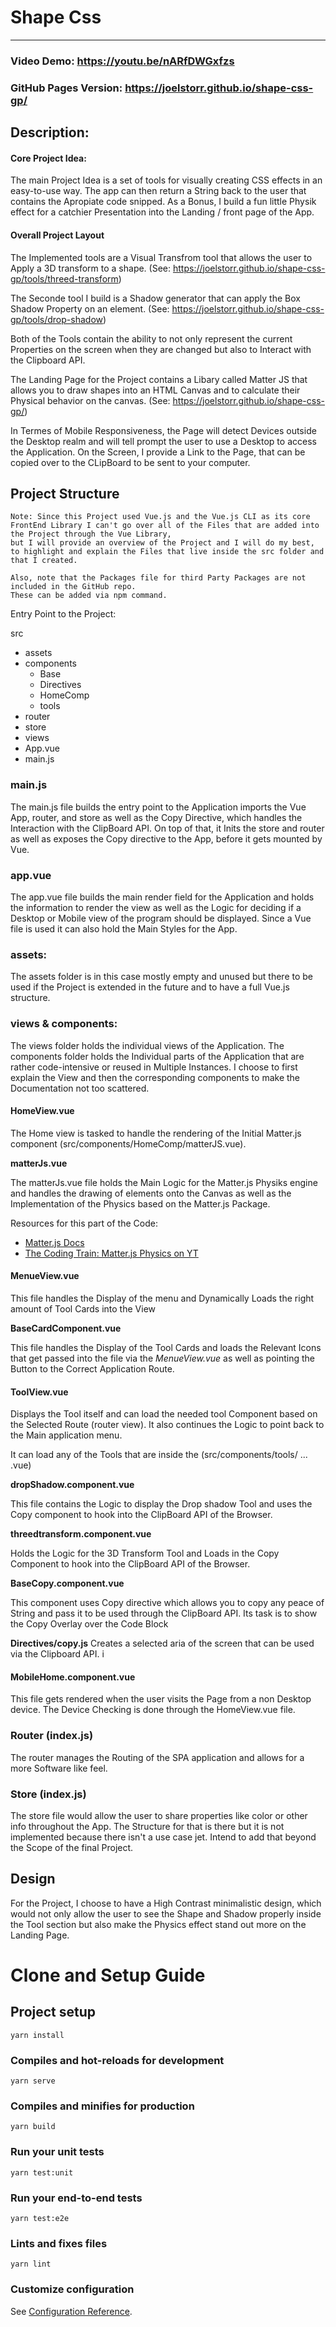 # Shape Css
<hr/>


### Video Demo: https://youtu.be/nARfDWGxfzs
### GitHub Pages Version: https://joelstorr.github.io/shape-css-gp/


## Description:

#### Core Project Idea:
The main Project Idea is a set of tools for visually creating CSS effects in an easy-to-use way. The app can then return a String back to the user that contains the Apropiate code snipped. As a Bonus, I build a fun little Physik effect for a catchier Presentation into the Landing / front page of the App.

#### Overall Project Layout
The Implemented tools are a Visual Transfrom tool that allows the user to Apply a 3D transform to a shape. 
(See: https://joelstorr.github.io/shape-css-gp/tools/threed-transform)

The Seconde tool  I build is a Shadow generator that can apply the Box Shadow Property on an element. 
(See: https://joelstorr.github.io/shape-css-gp/tools/drop-shadow)

Both of the Tools contain the ability to not only represent the current Properties on the screen when they are changed but also to Interact with the Clipboard API.

The Landing Page for the Project contains a Libary called Matter JS that allows you to draw shapes into an HTML Canvas and to calculate their Physical behavior on the canvas. 
(See: https://joelstorr.github.io/shape-css-gp/)

In Termes of Mobile Responsiveness, the Page will detect Devices outside the Desktop realm and will tell prompt the user to use a Desktop to access the Application. On the Screen, I provide a Link to the Page, that can be copied over to the CLipBoard to be sent to your computer.


## Project Structure

```
Note: Since this Project used Vue.js and the Vue.js CLI as its core FrontEnd Library I can't go over all of the Files that are added into
the Project through the Vue Library,
but I will provide an overview of the Project and I will do my best,
to highlight and explain the Files that live inside the src folder and that I created.

Also, note that the Packages file for third Party Packages are not included in the GitHub repo.
These can be added via npm command.
```

Entry Point to the Project:

src

- assets
- components
  - Base
  - Directives
  - HomeComp
  - tools   
- router
- store
- views
- App.vue
- main.js


### main.js
The main.js file builds the entry point to the Application imports the Vue App, router, and store as well as the Copy Directive, which handles the Interaction with the ClipBoard API. On top of that, it Inits the store and router as well as exposes the Copy directive to the App, before it gets mounted by Vue.


### app.vue
The app.vue file builds the main render field for the Application and holds the information to render the view as well as the Logic for deciding if a Desktop or Mobile view of the program should be displayed. Since a Vue file is used it can also hold the Main Styles for the App.

### assets:
The assets folder is in this case mostly empty and unused but there to be used if the Project is extended in the future and to have a full Vue.js structure.

### views & components:
The views folder holds the individual views of the Application. The components folder holds the Individual parts of the Application that are rather code-intensive or reused in Multiple Instances. I choose to first explain the View and then the corresponding components to make the Documentation not too scattered.

#### HomeView.vue 
The Home view is tasked to handle the rendering of the Initial Matter.js component (src/components/HomeComp/matterJS.vue).

**matterJs.vue**

The matterJs.vue file holds the Main Logic for the Matter.js Physiks engine and handles the drawing of elements onto the Canvas as well as the Implementation of the Physics based on the Matter.js Package.

Resources for this part of the Code:
- [Matter.js Docs](https://brm.io/matter-js/)
- [The Coding Train: Matter.js Physics on YT](https://www.youtube.com/watch?v=urR596FsU68&list=PLRqwX-V7Uu6bLh3T_4wtrmVHOrOEM1ig_)

#### MenueView.vue
This file handles the Display of the menu and Dynamically Loads the right amount of Tool Cards into the View

**BaseCardComponent.vue**

This file handles the Display of the Tool Cards and loads the Relevant Icons that get passed into the file via the *MenueView.vue* as well as pointing the Button to the Correct Application Route.

#### ToolView.vue
Displays the Tool itself and can load the needed tool Component based on the Selected Route (router view). It also continues the Logic to point back to the Main application menu.

It can load any of the Tools that are inside the (src/components/tools/ ... .vue)

**dropShadow.component.vue**

This file contains the Logic to display the Drop shadow Tool and uses the Copy component to hook into the ClipBoard API of the Browser.

**threedtransform.component.vue**

Holds the Logic for the 3D Transform Tool and Loads in the Copy Component to hook into the ClipBoard API of the Browser.

**BaseCopy.component.vue**

 This component uses Copy directive which allows you to copy any peace of String and pass it to be used through the ClipBoard API. Its task is to show the Copy Overlay over the Code Block
 
 **Directives/copy.js**
 Creates a selected aria of the screen that can be used via the Clipboard API. i


#### MobileHome.component.vue
This file gets rendered when the user visits the Page from a non Desktop device. The Device Checking is done through the HomeView.vue file.


### Router (index.js)
The router manages the Routing of the SPA application and allows for a more Software like feel.

### Store (index.js)
The store file would allow the user to share properties like color or other info throughout the App. The Structure for that is there but it is not implemented because there isn't a use case jet. Intend to add that beyond the Scope of the final Project.



## Design
For the Project, I choose to have a High Contrast minimalistic design, which would not only allow the user to see the Shape and Shadow properly inside the Tool section but also make the Physics effect stand out more on the Landing Page.





# Clone and Setup Guide 

## Project setup
```
yarn install
```

### Compiles and hot-reloads for development
```
yarn serve
```

### Compiles and minifies for production
```
yarn build
```

### Run your unit tests
```
yarn test:unit
```

### Run your end-to-end tests
```
yarn test:e2e
```

### Lints and fixes files
```
yarn lint
```

### Customize configuration
See [Configuration Reference](https://cli.vuejs.org/config/).
